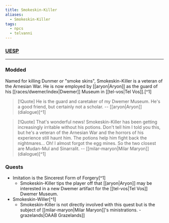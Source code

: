 ```yaml
---
title: Smokeskin-Killer
aliases:
  - Smokeskin-Killer
tags:
  - npcs
  - telvanni
---
```

### [UESP](https://en.uesp.net/wiki/Morrowind:Tel_Vos#Smokeskin-Killer)

***
### Modded
Named for killing Dunmer or "smoke skins", Smokeskin-Killer is a veteran of the Arnesian War. He is now employed by [[aryon|Aryon]] as the guard of his [[races/dwemer/index|Dwemer]] Museum in [[tel-vos|Tel Vos]].[^1]

> [!Quote]
> He is the guard and caretaker of my Dwemer Museum. He's a good friend, but certainly not a scholar.
> -- [[aryon|Aryon]] (dialogue)[^1]

> [!Quote]
> That's wonderful news! Smokeskin-Killer has been getting increasingly irritable without his potions. Don't tell him I told you this, but he's a veteran of the Arnesian War and the horrors of his experience still haunt him. The potions help him fight back the nightmares... Oh! I almost forgot the egg mines. So the two closest are Mudan-Mul and Sinarralit.
> -- [[milar-maryon|Milar Maryon]] (dialogue)[^1]
### Quests
* Imitation is the Sincerest Form of Forgery[^1]
	* Smokeskin-Killer tips the player off that [[aryon|Aryon]] may be interested in a new Dwemer artifact for the [[tel-vos|Tel Vos]] Dwemer Museum.
* Smokeskin-Willer[^1]
	* Smokeskin-Killer is not directly involved with this quest but is the subject of [[milar-maryon|Milar Maryon]]'s ministrations.
-grazelands|OAAB Grazelands]]
